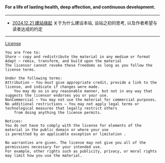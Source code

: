 #### For a life of lasting health, deep affection, and continuous development.

---

- [2024.12.21 建站缘起](https://github.com/WayneMurphy/WayneMurphy.github.io/blob/main/blog/2024_1221-origin.md) 关于为什么建设本站, 设站之初的思考, 以及作者希望与读者达成的约定

---

[License](https://creativecommons.org/licenses/by-nc/4.0/)
```
You are free to:
Share — copy and redistribute the material in any medium or format
Adapt — remix, transform, and build upon the material
The licensor cannot revoke these freedoms as long as you follow the license terms.

Under the following terms:
Attribution — You must give appropriate credit, provide a link to the license, and indicate if changes were made.
    You may do so in any reasonable manner, but not in any way that suggests the licensor endorses you or your use.
NonCommercial — You may not use the material for commercial purposes.
No additional restrictions — You may not apply legal terms or technological measures that legally restrict others
    from doing anything the license permits.

Notices:
You do not have to comply with the license for elements of the material in the public domain or where your use
is permitted by an applicable exception or limitation .

No warranties are given. The license may not give you all of the permissions necessary for your intended use.
For example, other rights such as publicity, privacy, or moral rights may limit how you use the material.
```

